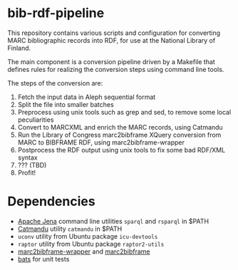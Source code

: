 # bib-rdf-pipeline

This repository contains various scripts and configuration for converting MARC bibliographic records into RDF, for use at the National Library of Finland.

The main component is a conversion pipeline driven by a Makefile that defines rules for realizing the conversion steps using command line tools.

The steps of the conversion are:

1. Fetch the input data in Aleph sequential format
2. Split the file into smaller batches
3. Preprocess using unix tools such as grep and sed, to remove some local peculiarities
4. Convert to MARCXML and enrich the MARC records, using Catmandu
5. Run the Library of Congress marc2bibframe XQuery conversion from MARC to BIBFRAME RDF, using marc2bibframe-wrapper
6. Postprocess the RDF output using unix tools to fix some bad RDF/XML syntax
7. ??? (TBD)
8. Profit!

# Dependencies

* [Apache Jena](http://jena.apache.org/) command line utilities `sparql` and `rsparql` in $PATH
* [Catmandu](http://librecat.org/Catmandu/) utility `catmandu` in $PATH
* `uconv` utility from Ubuntu package `icu-devtools`
* `raptor` utility from Ubuntu package `raptor2-utils`
* [marc2bibframe-wrapper](https://github.com/NatLibFi/marc2bibframe-wrapper) and [marc2bibframe](https://github.com/lcnetdev/marc2bibframe)
* [bats](https://github.com/sstephenson/bats) for unit tests
